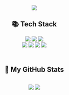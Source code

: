 <div align=center>
  <img src="https://capsule-render.vercel.app/api?type=waving&color=auto&height=200&section=header&text=SeungWoo&fontSize=70" />
</div>

<div align=center><h2>📚 Tech Stack</h2></div>

<div align=center>
  <img src="https://img.shields.io/badge/html5-E34F26?style=for-the-badge&logo=html5&logoColor=white"> 
  <img src="https://img.shields.io/badge/css-1572B6?style=for-the-badge&logo=css3&logoColor=white">
  <img src="https://img.shields.io/badge/javascript-F7DF1E?style=for-the-badge&logo=javascript&logoColor=black">
  <br>
  <img src="https://img.shields.io/badge/react-61DAFB?style=for-the-badge&logo=react&logoColor=black"> 
  <img src="https://img.shields.io/badge/node.js-339933?style=for-the-badge&logo=Node.js&logoColor=white">
  <img src="https://img.shields.io/badge/mysql-4479A1?style=for-the-badge&logo=mysql&logoColor=white">
  <img src="https://img.shields.io/badge/java-007396?style=for-the-badge&logo=java&logoColor=white">
 </div>

<!-- <div align=center>
  <br>
  <img src="https://github-readme-stats.vercel.app/api/top-langs/?username=llssww-17&layout=compact">
  <br>
  <img src="https://github-readme-stats.vercel.app/api?username=llssww-17&show_icons=true">
</div>
 -->
 
<div align=center><h2><br>🌱 My GitHub Stats</h2></div>
<div align=center>
  <br>
  <img src="https://github-readme-stats.vercel.app/api/top-langs/?username=llssww-17&layout=compact">
  <img src="https://github-readme-stats.vercel.app/api?username=llssww-17&show_icons=true">
  <br>
</div>

<!--
**llssww-17/llssww-17** is a ✨ _special_ ✨ repository because its `README.md` (this file) appears on your GitHub profile.

Here are some ideas to get you started:

- 🔭 I’m currently working on ...
- 🌱 I’m currently learning ...
- 👯 I’m looking to collaborate on ...
- 🤔 I’m looking for help with ...
- 💬 Ask me about ...
- 📫 How to reach me: ...
- 😄 Pronouns: ...
- ⚡ Fun fact: ...
-->

